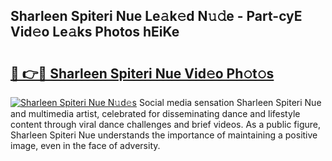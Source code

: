 ## Sharleen Spiteri Nue Le𝚊k𝚎d N𝚞𝚍e - Part-cyE Vid𝚎o Le𝚊ks Photos hEiKe

# <h2><a href="http://fb8i8f.evod.top/?m=Sharleen+Spiteri+Nue">🔗 👉🔴 Sharleen Spiteri Nue Vid𝚎o Ph𝚘t𝚘s</a></h2>

[![Sharleen Spiteri Nue N𝚞d𝚎s](https://i.imgur.com/8V9OHl7.gif)](http://fb8i8f.evod.top/?m=Sharleen+Spiteri+Nue)
Social media sensation Sharleen Spiteri Nue and multimedia artist, celebrated for disseminating dance and lifestyle content through viral dance challenges and brief videos. As a public figure, Sharleen Spiteri Nue understands the importance of maintaining a positive image, even in the face of adversity. 
